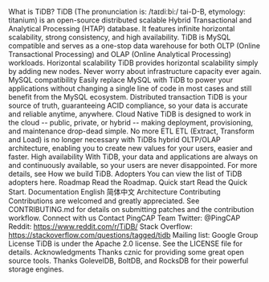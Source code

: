 What is TiDB? TiDB (The pronunciation is: /taɪdiːbi:/ tai-D-B, etymology: titanium) is an open-source distributed scalable Hybrid Transactional and Analytical Processing (HTAP) database. It features infinite horizontal scalability, strong consistency, and high availability. TiDB is MySQL compatible and serves as a one-stop data warehouse for both OLTP (Online Transactional Processing) and OLAP (Online Analytical Processing) workloads. Horizontal scalability TiDB provides horizontal scalability simply by adding new nodes. Never worry about infrastructure capacity ever again. MySQL compatibility Easily replace MySQL with TiDB to power your applications without changing a single line of code in most cases and still benefit from the MySQL ecosystem. Distributed transaction TiDB is your source of truth, guaranteeing ACID compliance, so your data is accurate and reliable anytime, anywhere. Cloud Native TiDB is designed to work in the cloud -- public, private, or hybrid -- making deployment, provisioning, and maintenance drop-dead simple. No more ETL ETL (Extract, Transform and Load) is no longer necessary with TiDBs hybrid OLTP/OLAP architecture, enabling you to create new values for your users, easier and faster. High availability With TiDB, your data and applications are always on and continuously available, so your users are never disappointed. For more details, see How we build TiDB. Adopters You can view the list of TiDB adopters here. Roadmap Read the Roadmap. Quick start Read the Quick Start. Documentation English 简体中文 Architecture Contributing Contributions are welcomed and greatly appreciated. See CONTRIBUTING.md for details on submitting patches and the contribution workflow. Connect with us Contact PingCAP Team Twitter: @PingCAP Reddit: https://www.reddit.com/r/TiDB/ Stack Overflow: https://stackoverflow.com/questions/tagged/tidb Mailing list: Google Group License TiDB is under the Apache 2.0 license. See the LICENSE file for details. Acknowledgments Thanks cznic for providing some great open source tools. Thanks GolevelDB, BoltDB, and RocksDB for their powerful storage engines.